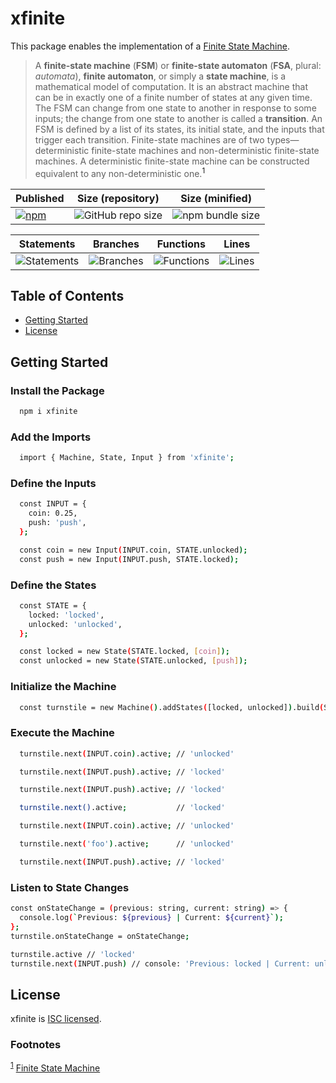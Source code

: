 # xfinite

This package enables the implementation of a [Finite State Machine](https://en.wikipedia.org/wiki/Finite-state_machine).

> A **finite-state machine** (**FSM**) or **finite-state automaton** (**FSA**, plural: _automata_), **finite automaton**, or simply a **state machine**, is a mathematical model of computation. It is an abstract machine that can be in exactly one of a finite number of states at any given time. The FSM can change from one state to another in response to some inputs; the change from one state to another is called a **transition**. An FSM is defined by a list of its states, its initial state, and the inputs that trigger each transition. Finite-state machines are of two types—deterministic finite-state machines and non-deterministic finite-state machines. A deterministic finite-state machine can be constructed equivalent to any non-deterministic one.<a name="wiki"><sup>1</sup></a>

| Published                                                                                                      | Size (repository)                                                                 | Size (minified)                                                                   |
| -------------------------------------------------------------------------------------------------------------- | --------------------------------------------------------------------------------- | --------------------------------------------------------------------------------- |
| <a href="https://www.npmjs.com/package/xfinite"><img alt="npm" src="https://img.shields.io/npm/v/xfinite"></a> | ![GitHub repo size](https://img.shields.io/github/repo-size/zachnewburgh/xfinite) | <img alt="npm bundle size" src="https://img.shields.io/bundlephobia/min/xfinite"> |

| Statements                                                                  | Branches                                                                  | Functions                                                                  | Lines                                                                  |
| --------------------------------------------------------------------------- | ------------------------------------------------------------------------- | -------------------------------------------------------------------------- | ---------------------------------------------------------------------- |
| ![Statements](https://img.shields.io/badge/Coverage-100%25-brightgreen.svg) | ![Branches](https://img.shields.io/badge/Coverage-100%25-brightgreen.svg) | ![Functions](https://img.shields.io/badge/Coverage-100%25-brightgreen.svg) | ![Lines](https://img.shields.io/badge/Coverage-100%25-brightgreen.svg) |

## Table of Contents

- [Getting Started](#getting-started)
- [License](#license)

## Getting Started

### Install the Package

```bash
  npm i xfinite
```

### Add the Imports

```bash
  import { Machine, State, Input } from 'xfinite';
```

### Define the Inputs

```bash
  const INPUT = {
    coin: 0.25,
    push: 'push',
  };

  const coin = new Input(INPUT.coin, STATE.unlocked);
  const push = new Input(INPUT.push, STATE.locked);
```

### Define the States

```bash
  const STATE = {
    locked: 'locked',
    unlocked: 'unlocked',
  };

  const locked = new State(STATE.locked, [coin]);
  const unlocked = new State(STATE.unlocked, [push]);
```

### Initialize the Machine

```bash
  const turnstile = new Machine().addStates([locked, unlocked]).build(STATE.locked);
```

### Execute the Machine

```bash
  turnstile.next(INPUT.coin).active; // 'unlocked'

  turnstile.next(INPUT.push).active; // 'locked'

  turnstile.next(INPUT.push).active; // 'locked'

  turnstile.next().active;           // 'locked'

  turnstile.next(INPUT.coin).active; // 'unlocked'

  turnstile.next('foo').active;      // 'unlocked'

  turnstile.next(INPUT.push).active; // 'locked'
```

### Listen to State Changes

```bash
const onStateChange = (previous: string, current: string) => {
  console.log(`Previous: ${previous} | Current: ${current}`);
};
turnstile.onStateChange = onStateChange;

turnstile.active // 'locked'
turnstile.next(INPUT.push) // console: 'Previous: locked | Current: unlocked'
```

## License

xfinite is [ISC licensed](./LICENSE).

### Footnotes

<sup>[1](#wiki)</sup> [Finite State Machine](https://en.wikipedia.org/wiki/Finite-state_machine)
